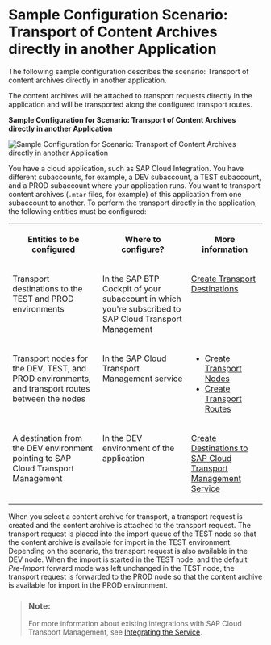 <!-- loio22e1ed69b9e24701a97955b97fc3ca8c -->

# Sample Configuration Scenario: Transport of Content Archives directly in another Application

The following sample configuration describes the scenario: Transport of content archives directly in another application.

The content archives will be attached to transport requests directly in the application and will be transported along the configured transport routes.

  
  
**Sample Configuration for Scenario: Transport of Content Archives directly in another Application**

![](images/Scenario_Directly_in_Application_dd24c82.png "Sample Configuration for Scenario: Transport of Content Archives directly in
					another Application")

You have a cloud application, such as SAP Cloud Integration. You have different subaccounts, for example, a DEV subaccount, a TEST subaccount, and a PROD subaccount where your application runs. You want to transport content archives \(`.mtar` files, for example\) of this application from one subaccount to another. To perform the transport directly in the application, the following entities must be configured:


<table>
<tr>
<th valign="top">

Entities to be configured

</th>
<th valign="top">

Where to configure?

</th>
<th valign="top">

More information

</th>
</tr>
<tr>
<td valign="top">

Transport destinations to the TEST and PROD environments

</td>
<td valign="top">

In the SAP BTP Cockpit of your subaccount in which you're subscribed to SAP Cloud Transport Management 

</td>
<td valign="top">

[Create Transport Destinations](create-transport-destinations-c9905c1.md) 

</td>
</tr>
<tr>
<td valign="top">

Transport nodes for the DEV, TEST, and PROD environments, and transport routes between the nodes

</td>
<td valign="top">

In the SAP Cloud Transport Management service

</td>
<td valign="top">

-   [Create Transport Nodes](create-transport-nodes-f71a4d5.md)
-   [Create Transport Routes](create-transport-routes-dddb749.md)



</td>
</tr>
<tr>
<td valign="top">

A destination from the DEV environment pointing to SAP Cloud Transport Management 

</td>
<td valign="top">

In the DEV environment of the application

</td>
<td valign="top">

[Create Destinations to SAP Cloud Transport Management Service](create-destinations-to-sap-cloud-transport-management-service-795f733.md#loio795f7337e5d943df98c961303b02678b) 

</td>
</tr>
</table>

When you select a content archive for transport, a transport request is created and the content archive is attached to the transport request. The transport request is placed into the import queue of the TEST node so that the content archive is available for import in the TEST environment. Depending on the scenario, the transport request is also available in the DEV node. When the import is started in the TEST node, and the default *Pre-Import* forward mode was left unchanged in the TEST node, the transport request is forwarded to the PROD node so that the content archive is available for import in the PROD environment.

> ### Note:  
> For more information about existing integrations with SAP Cloud Transport Management, see [Integrating the Service](../70-integrations/integrating-the-service-7e966f7.md#loio7e966f73645c42eca1bf19e719b21ceb).

